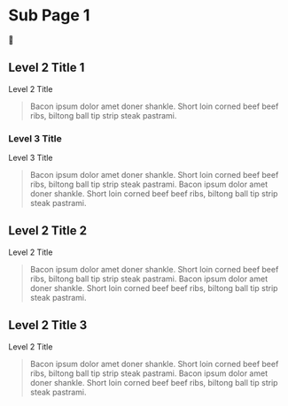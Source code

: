 # Sub Page 1

:tada:

## Level 2 Title 1

Level 2 Title

> Bacon ipsum dolor amet doner shankle. Short loin corned beef beef ribs, biltong ball tip strip steak pastrami.

### Level 3 Title

Level 3 Title

> Bacon ipsum dolor amet doner shankle. Short loin corned beef beef ribs, biltong ball tip strip steak pastrami.
> Bacon ipsum dolor amet doner shankle. Short loin corned beef beef ribs, biltong ball tip strip steak pastrami.

## Level 2 Title 2

Level 2 Title

> Bacon ipsum dolor amet doner shankle. Short loin corned beef beef ribs, biltong ball tip strip steak pastrami.
> Bacon ipsum dolor amet doner shankle. Short loin corned beef beef ribs, biltong ball tip strip steak pastrami.

## Level 2 Title 3

Level 2 Title

> Bacon ipsum dolor amet doner shankle. Short loin corned beef beef ribs, biltong ball tip strip steak pastrami.
> Bacon ipsum dolor amet doner shankle. Short loin corned beef beef ribs, biltong ball tip strip steak pastrami.
